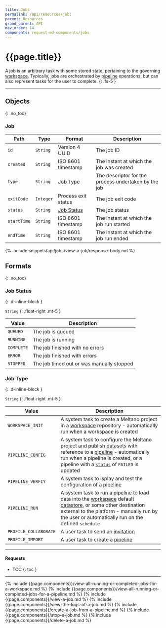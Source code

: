 ```yaml
---
title: Jobs
permalink: /api/resources/jobs
parent: Resources
grand_parent: API
nav_order: 14
components: request-md-components/jobs
---
```


# {{page.title}}

A job is an arbitrary task with some stored state, pertaining to the governing [workspace](workspaces). Typically, jobs are orchestrated by [pipeline](pipelines) operations, but can also represent tasks for the user to complete.
{: .fs-5 }

---

## Objects
{: .no_toc}

### Job

Path | Type | Format | Description
---- | ---- | ------ | -----------
`id` | `String` | Version 4 UUID | The job ID
`created` | `String` | ISO 8601 timestamp | The instant at which the job was created
`type` | `String` | [Job Type](#job-type) | The descriptor for the process undertaken by the job
`exitCode` | `Integer` | Process exit status | The job exit code
`status` | `String` | [Job Status](#job-status) | The job status
`startTime` | `String` | ISO 8601 timestamp | The instant at which the job run started
`endTime` | `String` | ISO 8601 timestamp | The instant at which the job run ended

{% include snippets/api/jobs/view-a-job/response-body.md %}

## Formats
{: .no_toc}

### Job Status
{: .d-inline-block }

`String`
{: .float-right .mt-5 }

Value | Description
----- | -----------
`QUEUED` | The job is queued
`RUNNING` | The job is running
`COMPLETE` | The job finished with no errors
`ERROR` | The job finished with errors
`STOPPED` | The job timed out or was manually stopped

### Job Type
{: .d-inline-block }

`String`
{: .float-right .mt-5 }

Value | Description
----- | -----------
`WORKSPACE_INIT` | A system task to create a Meltano project in a [workspace](workspaces) repository - automatically run when a workspace is created
`PIPELINE_CONFIG` | A system task to configure the Meltano project and publish [datasets](datasets) with reference to a [pipeline](pipelines) - automatically run when a pipeline is created, or a pipeline with a [`status`](pipelines#pipeline-status) of `FAILED` is updated
`PIPELINE_VERFIY` | A system task to isplay and test the configuration of a [pipeline](pipelines)
`PIPELINE_RUN` | A system task to run a [pipeline](pipelines) to load data into the [workspace](workspaces)  default [datastore](datastores), or some other destination external to the platform - manually run by the user or automatically run on the defined `schedule`
`PROFILE_COLLABORATE` | A user task to send an [invitation](invitations)
`PROFILE_IMPORT` | A user task to create a [pipeline](pipelines)

---

#### Requests

- TOC
{: toc }

---

{% include {{page.components}}/view-all-running-or-completed-jobs-for-a-workspace.md %}
{% include {{page.components}}/view-all-running-or-completed-jobs-for-a-pipeline.md %}
{% include {{page.components}}/view-a-job.md %}
{% include {{page.components}}/view-the-logs-of-a-job.md %}
{% include {{page.components}}/create-a-job-from-a-pipeline.md %}
{% include {{page.components}}/stop-a-job.md %}
{% include {{page.components}}/delete-a-job.md %}
